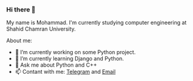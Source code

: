 ### Hi there 👋
My name is Mohammad. I'm currently studying computer engineering at Shahid Chamran University.


About me:

- 🔭 I’m currently working on some Python project.
- 🌱 I’m currently learning Django and Python.
- 💬 Ask me about Python and C++
- 📫 Contant with me: [Telegram](https://telegram.me/MoYousefiPour) and [Email](mailto:moyousefipour79@gmail.com?subject=Help)
